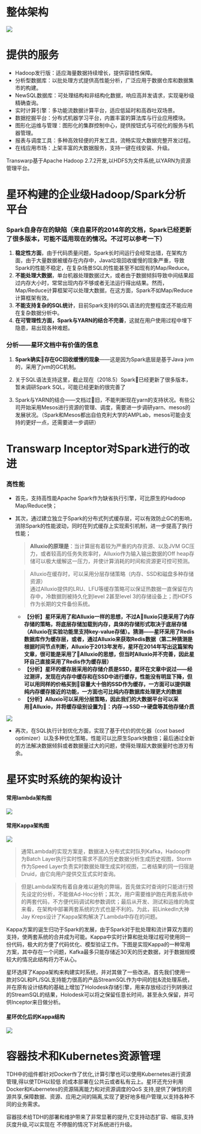 # 整体架构

![](http://ww1.sinaimg.cn/large/005N2p5vly1fqzc79q55yj31if0qnn1j.jpg)

# 提供的服务

- Hadoop发行版：适应海量数据持续增长，提供容错性保障。
- 分析型数据库：以批处理方式提供高性能分析，广泛应用于数据仓库和数据集市的构建。
- NewSQL数据库：可处理结构和非结构化数据，响应高并发请求，实现毫秒级精确查询。
- 实时计算引擎：多功能流数据计算平台，适应低延时和高吞吐双场景。
- 数据挖掘平台：分布式机器学习平台，内置丰富的算法库与行业应用模块。
- 图形化运维与管理：图形化的集群控制中心，提供按钮式与可视化的服务与机器管理。
- 报表与调度工具：多种高效轻便的开发工具，流畅实现大数据完整开发过程。
- 在线应用市场：上架丰富的大数据服务，支持一键在线安装、升级。


Transwarp基于Apache Hadoop 2.7.2开发,以HDFS为文件系统,以YARN为资源管理平台。


# 星环构建的企业级Hadoop/Spark分析平台

### Spark自身存在的缺陷（来自星环的2014年的文档，Spark已经更新了很多版本，可能不适用现在的情况。不过可以参考一下）

1. **稳定性方面**，由于代码质量问题，Spark长时间运行会经常出错，在架构方面，由于大量数据被缓存在内存中，Java垃圾回收缓慢的现象严重，导致Spark的性能不稳定，在复杂场景SQL的性能甚至不如现有的Map/Reduce。
2. **不能处理大数据**，单台机器处理数据过大，或者由于数据倾斜导致中间结果超过内存大小时，常常出现内存不够或者无法运行得出结果。然而，Map/Reduce计算框架可以处理大数据，在这方面，Spark不如Map/Reduce计算框架有效。
3. **不能支持复杂的SQL统计**，目前Spark支持的SQL语法的完整程度还不能应用在复杂数据分析中。
4. **在可管理性方面，Spark与YARN的结合不完善**，这就在用户使用过程中埋下隐患，易出现各种难题。

### 分析——星环文档中有价值的信息

1. **Spark确实存在GC回收缓慢的现象**——这是因为Spark底层是基于Java jvm的，采用了jvm的GC机制。


2. 关于SQL语法支持这里，截止现在（2018.5）Spark已经更新了很多版本，暂未调研Spark SQL，可能已经更新的很完善了
3. Spark与YARN的结合——文档过旧，不能判断现在yarn的支持状况。有些公司开始采用Mesos进行资源的管理、调度，需要进一步调研yarn、mesos的发展状况。（Spark和Mesos都出自伯克利大学的AMPLab，mesos可能会支持的更好一点，还需要进一步调研）

# Transwarp Inceptor对Spark进行的改进

### 高性能

- 首先，支持高性能Apache Spark作为缺省执行引擎，可比原生的Hadoop Map/Reduce快；

- 其次，通过建立独立于Spark的分布式列式缓存层，可以有效防止GC的影响，消除Spark的性能波动，同时在列式缓存上实现索引机制，进一步提高了执行性能；

    >**Alluxio的原理是**：当计算层有着较为严重的内存资源、以及JVM GC压力，或者较高的任务失败率时，Alluxio作为输入输出数据的Off heap存储可以极大缓解这一压力，并使计算消耗的时间和资源更可控可预测。

    >Alluxio在缓存时，可以采用分层存储策略（内存、SSD和磁盘多种存储资源）\
    通过Alluxio提供的LRU、LFU等缓存策略可以保证热数据一直保留在内存中，冷数据则被持久化到level 2甚至level 3的存储设备上；而HDFS作为长期的文件备份系统。

    - **【分析】星环采用了和Alluxio一样的思想，不过Alluxio只是采用了内存存储的策略，将底层存储加载到内存，具体的存储形式取决于底层存储（Alluxio在实验功能里支持key-value存储）。猜测——星环采用了Redis数据库作为缓存层，或者，通过Alluxio来获取Redis数据（第二种猜测是根据时间节点判断，Alluxio于2013年发布，星环在2014年写出这篇架构文章，很可能是采用了Alluxio的思想，但当时Alluxio并不完善，因此星环自己直接采用了Redis作为缓存层）**
    - **【分析】星环的缓存层采用的存储介质是SSD，星环在文章中说过——经过测评，发现在内存中缓存和在SSD中进行缓存，性能没有明显下降，但可以用同样的价格买到容量大十倍的SSD作为缓存，一方面可以提供跟纯内存缓存接近的功能，一方面也可比纯内存数据库处理更大的数据**
    - **【分析】Alluxio可以采用分层策略，因此我们的大数据平台可以采用Alluxio，并将缓存级别设置为：内存-->SSD-->硬盘等其他存储介质**

![](http://ww1.sinaimg.cn/large/005N2p5vly1fqz5vwwcpij30iw08a788.jpg)


- 再次，在SQL执行计划优化方面，实现了基于代价的优化器（cost based optimizer）以及多种优化策略，性能可以比原生Spark快数倍；最后通过全新的方法解决数据倾斜或者数据量过大的问题，使得处理超大数据量时也游刃有余。


# 星环实时系统的架构设计

#### 常用lambda架构图
![](http://ww1.sinaimg.cn/large/005N2p5vgy1fqzbanp7jtj30hb05dq34.jpg)

#### 常用Kappa架构图
![](http://ww1.sinaimg.cn/large/005N2p5vgy1fqzbbbglnjj30h604mjrj.jpg)


>通常Lambda的实现方案是，数据进入分布式实时队列Kafka，Hadoop作为Batch Layer执行实时性需求不高的历史数据分析生成历史视图，Storm作为Speed Layer负责实时数据处理生成实时视图，二者结果的同一归宿是Druid，由它向用户提供交互式实时查询。

>但是Lambda架构有着自身难以避免的弊端，首先做实时查询时只能进行预先设定的分析，不能做Ad-Hoc分析；其次，用户需要维护跑在两套系统中的两套代码，不方便代码调试和参数调优；最后从开发、测试和运维的角度来看，在架构中部署两套系统的方式也是不利的。为此，前LinkedIn大神Jay Kreps设计了Kappa架构解决了Lambda中存在的问题。

Kappa方案的诞生归功于Spark的发展，由于Spark对于批处理和流计算双方面的支持，使两套系统的合并成为可能。Kappa中实时计算和批处理过程可使用同一份代码，极大的方便了代码优化、模型验证工作。下图是实现Kappa的一种常用方案，其中存在一个问题，Kafka最多只能存储近30天的历史数据，对于数据规模较大的情况此结构将力不从心。


星环选择了Kappa架构来构建实时系统，并对其做了一些改进。首先我们使用一款对SQL和PL/SQL支持能力很高的产品StreamSQL作为中间的批&流处理系统，并在原有设计结构的基础上增加了Holodesk存储引擎，用来存放经过行列转换过的StreamSQL的结果，Holodesk可以将之保留任意长时间，甚至永久保留，并可供Inceptor来日做分析。


#### 星环优化后的Kappa结构

![](http://ww1.sinaimg.cn/large/005N2p5vly1fqzc5gu2zlj30iy07imxh.jpg)


# 容器技术和Kubernetes资源管理
TDH中的组件都针对Docker作了优化,计算引擎也可以使用Kubernetes进行资源管理,得以使TDH以较低 的成本部署在公共云或者私有云上。星环还充分利用Docker和Kubernetes的资源隔离能力和对资源调度的QoS 支持,提供了弹性的资源共享,保障数据、资源、应用之间的隔离,实现了更好地多租户管理,以支持各种不 同的业务需求。

容器技术给TDH的部署和维护带来了非常显著的提升,它支持动态扩容、缩容,支持灰度升级,可以实现在 不停服的情况下对系统进行升级。






